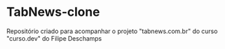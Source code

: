 # TabNews-clone
Repositório criado para acompanhar o projeto "tabnews.com.br" do curso "curso.dev" do Filipe Deschamps 
